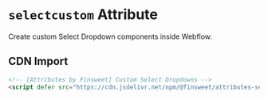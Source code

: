 # `selectcustom` Attribute

Create custom Select Dropdown components inside Webflow.

## CDN Import

```html
<!-- [Attributes by Finsweet] Custom Select Dropdowns -->
<script defer src="https://cdn.jsdelivr.net/npm/@finsweet/attributes-selectcustom@1/selectcustom.js"></script>
```
